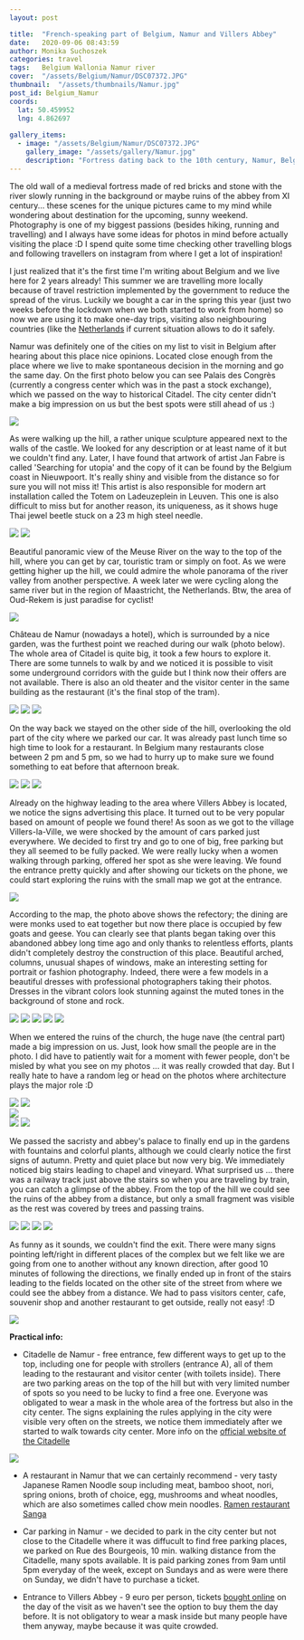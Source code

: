 ```yaml
---
layout: post

title:  "French-speaking part of Belgium, Namur and Villers Abbey"
date:   2020-09-06 08:43:59
author: Monika Suchoszek
categories: travel
tags:	Belgium Wallonia Namur river
cover:  "/assets/Belgium/Namur/DSC07372.JPG"
thumbnail:  "/assets/thumbnails/Namur.jpg"
post_id: Belgium_Namur
coords:
  lat: 50.459952
  lng: 4.862697
  
gallery_items:
  - image: "/assets/Belgium/Namur/DSC07372.JPG"
    gallery_image: "/assets/gallery/Namur.jpg"
    description: "Fortress dating back to the 10th century, Namur, Belgium"
---
```


 The old wall of a medieval fortress made of red bricks and stone with the river slowly running in the background or maybe ruins
 of the abbey from XI century... these scenes for the unique pictures came to my mind while wondering about destination for the
 upcoming, sunny weekend. Photography is one of my biggest passions (besides hiking, running and travelling) and I always 
 have some ideas for photos in mind before actually visiting the place :D I spend quite some time checking other 
 travelling blogs and following travellers on instagram from where I get a lot of inspiration!
 
 I just realized that it's the first time I'm writing about Belgium and we live here for 2 years already! This summer we
 are travelling more locally because of travel restriction implemented by the government to reduce the spread of the virus.
 Luckily we bought a car in the spring this year (just two weeks before the lockdown when we both started to work from home)
 so now we are using it to make one-day trips, visiting also neighbouring countries (like the [Netherlands](/tag/en_US/Netherlands/) if current situation allows to do it
 safely.

Namur was definitely one of the cities on my list to visit in Belgium after hearing about this place nice opinions. Located
close enough from the place where we live to make spontaneous decision in the morning and go the same day. On the first photo below
you can see Palais des Congrès (currently a congress center which was in the past a stock exchange), which we passed on the way to 
historical Citadel. The city center didn't make a big impression on us but the best spots were still ahead of us :)

<img src="/assets/Belgium/Namur/DSC07366.1.jpg" />

As were walking up the hill, a rather unique sculpture appeared next to the walls of the castle. We looked for any description or at least name 
of it but we couldn't find any. Later, I have found that artwork of artist Jan Fabre is called 'Searching for utopia' and the copy of it
can be found by the Belgium coast in Nieuwpoort. It's really shiny and visible from the distance so for sure you will not miss it! 
This artist is also responsible for modern art installation called the Totem on Ladeuzeplein in Leuven. This one is also difficult
to miss but for another reason, its uniqueness, as it shows huge Thai jewel beetle stuck on a 23 m high steel needle.

<img src="/assets/Belgium/Namur/DSC07371.JPG" />
<img src="/assets/Belgium/Namur/DSC07372.JPG" />

Beautiful panoramic view of the Meuse River on the way to the top of the hill, where you can get by car, touristic tram or simply on foot.
As we were getting higher up the hill, we could admire the whole panorama of the river valley from another perspective. A week later we were 
cycling along the same river but in the region of Maastricht, the Netherlands. Btw, the area of Oud-Rekem is just paradise for cyclist!

<img src="/assets/Belgium/Namur/DSC07376.JPG" />

Château de Namur (nowadays a hotel), which is surrounded by a nice garden, was the furthest point we reached during our walk (photo below). 
The whole area of Citadel is quite big, it took a few hours to explore it. There are some tunnels to walk by and we noticed it is 
possible to visit some underground corridors with the guide but I think now their offers are not available. There is also an old theater and 
the visitor center in the same building as the restaurant (it's the final stop of the tram). 

<img src="/assets/Belgium/Namur/DSC07384.1.jpg" />
<img src="/assets/Belgium/Namur/DSC07385.1.jpg" />
<img src="/assets/Belgium/Namur/DSC07389.1.jpg" />

On the way back we stayed on the other side of the hill, overlooking the old part of the city where we parked our car. It was already 
past lunch time so high time to look for a restaurant. In Belgium many restaurants close between 2 pm and 5 pm, so we had to
hurry up to make sure we found something to eat before that afternoon break. 

<img src="/assets/Belgium/Namur/DSC07391.1.jpg" />
<img src="/assets/Belgium/Namur/DSC07392.1.jpg" />
<img src="/assets/Belgium/Namur/DSC07394.1.jpg" />

Already on the highway leading to the area where Villers Abbey is located, we notice the signs advertising this place. It turned
out to be very popular based on amount of people we found there! As soon as we got to the village Villers-la-Ville, we were
shocked by the amount of cars parked just everywhere. We decided to first try and go to one of big, free parking but they all 
seemed to be fully packed. We were really lucky when a women walking through parking, offered her spot as she were leaving.
We found the entrance pretty quickly and after showing our tickets on the phone, we could start exploring the ruins with the small map
we got at the entrance. 

<img src="/assets/Belgium/Namur/DSC07399.1.jpg" />

According to the map, the photo above shows the refectory; the dining are were monks used to eat together but now there place is occupied
by few goats and geese. You can clearly see that plants began taking over this abandoned abbey long time ago and only
thanks to relentless efforts, plants didn't completely destroy the construction of this place. Beautiful arched, columns, unusual
shapes of windows, make an interesting setting for portrait or fashion photography. Indeed, there were a few models
in a beautiful dresses with professional photographers taking their photos. Dresses in the vibrant colors look stunning against the 
muted tones in the background of stone and rock.  

<img src="/assets/Belgium/Namur/DSC07405.1.jpg" />
<img src="/assets/Belgium/Namur/DSC07406.1.jpg" />
<img src="/assets/Belgium/Namur/DSC07409.jpg" />
<img src="/assets/Belgium/Namur/DSC07412.1.jpg" />
<img src="/assets/Belgium/Namur/DSC07434.1.jpg" />

When we entered the ruins of the church, the huge nave (the central part) made a big impression on us. Just, look how small the people are 
in the photo. I did have to patiently wait for a moment with fewer people, don't be misled by what you see on my photos ...
it was really crowded that day. But I really hate to have a random leg or head on the photos where architecture plays the 
major role :D

<div class="row">
  <img src="/assets/Belgium/Namur/DSC07418.1.jpg" class="column-50" />
  <img src="/assets/Belgium/Namur/DSC07424.1.jpg" class="column-50" />
</div>

<img src="/assets/Belgium/Namur/DSC07435.1.jpg" />

<div class="row">
  <img src="/assets/Belgium/Namur/DSC07430.1.jpg" class="column-50" />
  <img src="/assets/Belgium/Namur/DSC07455.1.1.jpg" class="column-50" />
</div>

We passed the sacristy and abbey's palace to finally end up in the gardens with fountains and colorful plants, although we could clearly
notice the first signs of autumn. Pretty and quiet place but now very big. We immediately noticed big stairs leading to chapel and 
vineyard. What surprised us ... there was a railway track just above the stairs so when you are traveling by train, you can catch a glimpse of
the abbey. From the top of the hill we could see the ruins of the abbey from a distance, but only a small fragment was visible as the rest
was covered by trees and passing trains. 

<img src="/assets/Belgium/Namur/DSC07438.1.jpg" />
<img src="/assets/Belgium/Namur/DSC07449.1.jpg" />
<img src="/assets/Belgium/Namur/DSC07450.1.jpg" />
<img src="/assets/Belgium/Namur/DSC07457.1.jpg" />

As funny as it sounds, we couldn't find the exit. There were many signs pointing left/right in different places of the complex but we felt 
like we are going from one to another without any known direction, after good 10 minutes of following the directions, we finally ended up in 
front of the stairs leading to the fields located on the other site of the street from where we could see the abbey from a distance. We had
to pass visitors center, cafe, souvenir shop and another restaurant to get outside, really not easy! :D

<img src="/assets/Belgium/Namur/DSC07463.1.jpg" />

__Practical info:__

  * Citadelle de Namur - free entrance, few different ways to get up to the top, including one for people with strollers (entrance A),
  all of them leading to the restaurant and visitor center (with toilets inside). There are two parking areas on the top of the hill but with very
  limited number of spots so you need to be lucky to find a free one. Everyone was obligated to wear a mask in the whole area of the
  fortress but also in the city center. The signs explaining the rules applying in the city were visible very often on the streets, we
  notice them immediately after we started to walk towards city center. More info on the [official website of the Citadelle](https://citadelle.namur.be/en)
  
  <img src="/assets/Belgium/Namur/DSC07380.1.JPG" />
  
  * A restaurant in Namur that we can certainly recommend - very tasty Japanese Ramen Noodle soup including meat, bamboo shoot, nori, spring onions,
   broth of choice, egg, mushrooms and wheat noodles, which are also sometimes called chow mein noodles. [Ramen restaurant Sanga](https://sanganamur.be/)
  
  * Car parking in Namur - we decided to park in the city center but not close to the Citadelle where it was diffucult to
  find free parking places, we parked on Rue des Bourgeois, 10 min. walking distance from the Citadelle, many spots available.
  It is paid parking zones from 9am until 5pm everyday of the week, except on Sundays and as were were there on Sunday, we didn't have
  to purchase a ticket.
  
  * Entrance to Villers Abbey - 9 euro per person, tickets [bought online](https://reservation.elloha.com/?idPublication=b4abf422-9c14-4521-bc9e-069d1cdb3a5b&idoi=692d414a-3dbf-4ea0-b4ca-a02b2255f231&idPrestation=0b95964a-04fd-41a2-8894-cb17d926ec91&culture=en-GB&searchFirstAvailableDates=1&fbclid=IwAR0AakdxxDoEFAP7amM7lAfzsFTxRaYI6F5FvDBFuickiazBvLW6euSnAmk)
  on the day of the visit as we haven't see the option to buy them the day before. It is not obligatory to wear a mask inside but many people 
  have them anyway, maybe because it was quite crowded.
  
